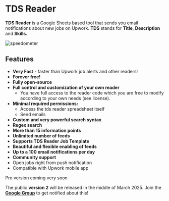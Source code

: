 # TDS Reader

**TDS Reader** is a Google Sheets based tool that sends you email notifications about new jobs on Upwork. **TDS** stands for **Title**, **Description** and **Skills.**

![speedometer](https://docs.google.com/spreadsheets/d/e/2PACX-1vSuIFXX309i06cr7hHFV9WgOPK_hitAknqP9hFbKhTnrr2yYGJjc9jFTDU_nTrDkiQLdZAHT3pxEXUl/pubchart?oid=195704369&format=image)

## Features

* **Very Fast** - faster than Upwork job alerts and other readers!
* **Forever free!**
* **Fully open-source**
* **Full control and customization of your own reader**
  * You have full access to the reader code which you are free to modify according to your own needs (see license).
* **Minimal required permissions:**
  * Access the tds reader spreadsheet itself
  * Send emails
* **Custom and very powerful search syntax**
* **Regex search**
* **More than 15 information points**
* **Unlimited number of feeds**
* **Supports TDS Reader Job Template**
* **Beautiful and flexible enabling of feeds**
* **Up to a 100 email notifications per day**
* **Community support**
* Open jobs right from push notification
* Compatible with Upwork mobile app

Pro version coming very soon

The public **version 2** will be released in the middle of March 2025. Join the **[Google Group](https://groups.google.com/g/tdsreader)** to get notified about this!
